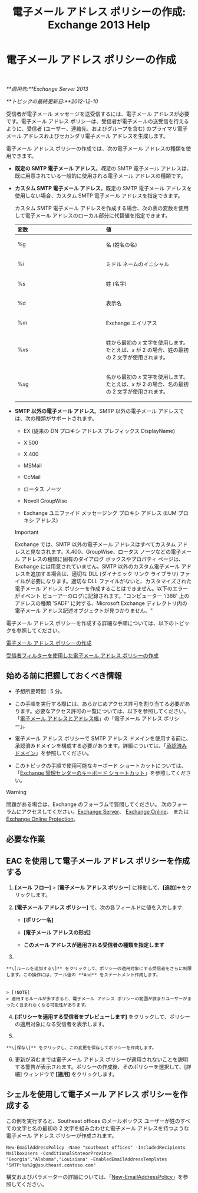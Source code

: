 ﻿---
title: '電子メール アドレス ポリシーの作成: Exchange 2013 Help'
TOCTitle: 電子メール アドレス ポリシーの作成
ms:assetid: eb2bf42e-2058-4e17-85d5-97546433b40a
ms:mtpsurl: https://technet.microsoft.com/ja-jp/library/Bb125137(v=EXCHG.150)
ms:contentKeyID: 49896536
ms.date: 05/23/2018
mtps_version: v=EXCHG.150
f1_keywords:
- Microsoft.Exchange.Management.SnapIn.Esm.OrganizationConfiguration.NewEmailAddressPolicyWizardForm.EmailAddressPolicyIntroductionPage
ms.translationtype: MT
---

# 電子メール アドレス ポリシーの作成

 

_**適用先:**Exchange Server 2013_

_**トピックの最終更新日:**2012-12-10_

受信者が電子メール メッセージを送受信するには、電子メール アドレスが必要です。電子メール アドレス ポリシーは、受信者が電子メールの送受信を行えるように、受信者 (ユーザー、連絡先、およびグループを含む) のプライマリ電子メール アドレスおよびセカンダリ電子メール アドレスを生成します。

電子メール アドレス ポリシーの作成では、次の電子メール アドレスの種類を使用できます。

  - **既定の SMTP 電子メール アドレス**。*既定*の SMTP 電子メール アドレスは、既に用意されている一般的に使用される電子メール アドレスの種類です。

  - **カスタム SMTP 電子メール アドレス**。既定の SMTP 電子メール アドレスを使用しない場合、カスタム SMTP 電子メール アドレスを指定できます。
    
    カスタム SMTP 電子メール アドレスを作成する場合、次の表の変数を使用して電子メール アドレスのローカル部分に代替値を指定できます。
    
    
    <table>
    <colgroup>
    <col style="width: 50%" />
    <col style="width: 50%" />
    </colgroup>
    <thead>
    <tr class="header">
    <th>変数</th>
    <th>値</th>
    </tr>
    </thead>
    <tbody>
    <tr class="odd">
    <td><p>%g</p></td>
    <td><p>名 (姓名の名)</p></td>
    </tr>
    <tr class="even">
    <td><p>%i</p></td>
    <td><p>ミドル ネームのイニシャル</p></td>
    </tr>
    <tr class="odd">
    <td><p>%s</p></td>
    <td><p>姓 (名字)</p></td>
    </tr>
    <tr class="even">
    <td><p>%d</p></td>
    <td><p>表示名</p></td>
    </tr>
    <tr class="odd">
    <td><p>%m</p></td>
    <td><p>Exchange エイリアス</p></td>
    </tr>
    <tr class="even">
    <td><p>%<em>x</em>s</p></td>
    <td><p>姓から最初の <em>x</em> 文字を使用します。たとえば、<em>x</em> が 2 の場合、姓の最初の 2 文字が使用されます。</p></td>
    </tr>
    <tr class="odd">
    <td><p>%<em>x</em>g</p></td>
    <td><p>名から最初の <em>x</em> 文字を使用します。たとえば、<em>x</em> が 2 の場合、名の最初の 2 文字が使用されます。</p></td>
    </tr>
    </tbody>
    </table>


  - **SMTP 以外の電子メール アドレス**。SMTP 以外の電子メール アドレスでは、次の種類がサポートされます。
    
      - EX (従来の DN プロキシ アドレス プレフィックス DisplayName)
    
      - X.500
    
      - X.400
    
      - MSMail
    
      - CcMail
    
      - ロータス ノーツ
    
      - Novell GroupWise
    
      - Exchange ユニファイド メッセージング プロキシ アドレス (EUM プロキシ アドレス)
    

    > [!IMPORTANT]
    > Exchange では、SMTP 以外の電子メール アドレスはすべてカスタム アドレスと見なされます。X.400、GroupWise、ロータス ノーツなどの電子メール アドレスの種類に固有のダイアログ ボックスやプロパティ ページは、Exchange には用意されていません。SMTP 以外のカスタム電子メール アドレスを追加する場合は、適切な DLL (ダイナミック リンク ライブラリ) ファイルが必要になります。適切な DLL ファイルがないと、カスタマイズされた電子メール アドレス ポリシーを作成することはできません。以下のエラーがイベント ビューアーのログに記録されます。"コンピューター 'i386' 上のアドレスの種類 'SADF' に対する、Microsoft Exchange ディレクトリ内の電子メール アドレス記述オブジェクトが見つかりません。"



電子メール アドレス ポリシーを作成する詳細な手順については、以下のトピックを参照してください。

[電子メール アドレス ポリシーの作成](create-an-email-address-policy-exchange-2013-help.md)

[受信者フィルターを使用した電子メール アドレス ポリシーの作成](create-an-email-address-policy-by-using-recipient-filters-exchange-2013-help.md)

## 始める前に把握しておくべき情報

  - 予想所要時間 : 5 分。

  - この手順を実行する際には、あらかじめアクセス許可を割り当てる必要があります。必要なアクセス許可の一覧については、以下を参照してください。「[電子メール アドレスとアドレス帳](email-addresses-and-address-books-exchange-2013-help.md)」の「電子メール アドレス ポリシー」。

  - 電子メール アドレス ポリシーで SMTP アドレス ドメインを使用する前に、承認済みドメインを構成する必要があります。詳細については、「[承認済みドメイン](accepted-domains-exchange-2013-help.md)」を参照してください。

  - このトピックの手順で使用可能なキーボード ショートカットについては、「[Exchange 管理センターのキーボード ショートカット](keyboard-shortcuts-in-the-exchange-admin-center-exchange-online-protection-help.md)」を参照してください。


> [!WARNING]
> 問題がある場合は、Exchange のフォーラムで質問してください。 次のフォーラムにアクセスしてください。<A href="https://go.microsoft.com/fwlink/p/?linkid=60612">Exchange Server</A>、 <A href="https://go.microsoft.com/fwlink/p/?linkid=267542">Exchange Online</A>、 または <A href="https://go.microsoft.com/fwlink/p/?linkid=285351">Exchange Online Protection</A>。



## 必要な作業

## EAC を使用して電子メール アドレス ポリシーを作成する

1.  **\[メール フロー\]** \> **\[電子メール アドレス ポリシー\]** に移動して、**\[追加\]**![\[追加\] アイコン](images/JJ218640.c1e75329-d6d7-4073-a27d-498590bbb558(EXCHG.150).gif "[追加] アイコン")をクリックします。

2.  **\[電子メール アドレス ポリシー\]** で、次の各フィールドに値を入力します:
    
      - **\[ポリシー名\]**
    
      - **\[電子メール アドレスの形式\]**
    
      - **このメール アドレスが適用される受信者の種類を指定します**

3.  
    
    **\[ルールを追加する\]** をクリックして、ポリシーの適用対象にする受信者をさらに制限します。この操作には、ブール値の **And** をステートメント作成します。
    

    > [!NOTE]
    > 適用するルールが多すぎると、電子メール アドレス ポリシーの範囲が狭まりユーザーがまったく含まれなくなる可能性があります。



4.  **\[ポリシーを適用する受信者をプレビューします\]** をクリックして、ポリシーの適用対象になる受信者を表示します。

5.  
    
    **\[保存\]** をクリックし、この変更を保存してポリシーを作成します。

6.  更新が済むまでは電子メール アドレス ポリシーが適用されないことを説明する警告が表示されます。ポリシーの作成後、そのポリシーを選択して、\[詳細\] ウィンドウで **\[適用\]** をクリックします。

## シェルを使用して電子メール アドレス ポリシーを作成する

この例を実行すると、Southeast offices のメールボックス ユーザーが姓のすべての文字と名の最初の 2 文字を組み合わせた電子メール アドレスを持つような電子メール アドレス ポリシーが作成されます。

    New-EmailAddressPolicy -Name "southeast offices" -IncludedRecipients MailboxUsers -ConditionalStateorProvince "Georgia","Alabama","Louisiana" -EnabledEmailAddressTemplates "SMTP:%s%2g@southeast.contoso.com"

構文およびパラメーターの詳細については、「[New-EmailAddressPolicy](https://technet.microsoft.com/ja-jp/library/aa996800\(v=exchg.150\))」を参照してください。

